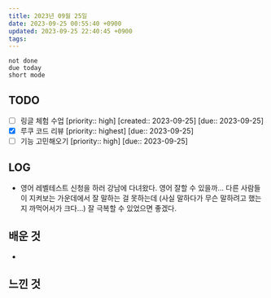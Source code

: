 ```yaml
---
title: 2023년 09월 25일
date: 2023-09-25 00:55:40 +0900
updated: 2023-09-25 22:40:45 +0900
tags: 
---
```


```tasks
not done 
due today
short mode
```

## TODO

- [ ] 링글 체험 수업  [priority:: high]  [created:: 2023-09-25]  [due:: 2023-09-25]
- [x] 루쿠 코드 리뷰  [priority:: highest]  [due:: 2023-09-25]
- [ ] 기능 고민해오기  [priority:: high]  [due:: 2023-09-25]

## LOG

- 영어 레벨테스트 신청을 하러 강남에 다녀왔다. 영어 잘할 수 있을까... 다른 사람들이 지켜보는 가운데에서 잘 말하는 걸 못하는데 (사실 말하다가 무슨 말하려고 했는지 까먹어서가 크다...) 잘 극복할 수 있었으면 좋겠다.

## 배운 것

- 

## 느낀 것